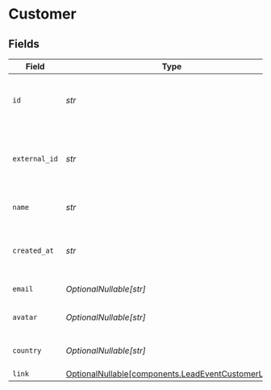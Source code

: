 # Customer


## Fields

| Field                                                                                                  | Type                                                                                                   | Required                                                                                               | Description                                                                                            |
| ------------------------------------------------------------------------------------------------------ | ------------------------------------------------------------------------------------------------------ | ------------------------------------------------------------------------------------------------------ | ------------------------------------------------------------------------------------------------------ |
| `id`                                                                                                   | *str*                                                                                                  | :heavy_check_mark:                                                                                     | The unique identifier of the customer in Dub.                                                          |
| `external_id`                                                                                          | *str*                                                                                                  | :heavy_check_mark:                                                                                     | Unique identifier for the customer in the client's app.                                                |
| `name`                                                                                                 | *str*                                                                                                  | :heavy_check_mark:                                                                                     | Name of the customer.                                                                                  |
| `created_at`                                                                                           | *str*                                                                                                  | :heavy_check_mark:                                                                                     | The date the customer was created.                                                                     |
| `email`                                                                                                | *OptionalNullable[str]*                                                                                | :heavy_minus_sign:                                                                                     | Email of the customer.                                                                                 |
| `avatar`                                                                                               | *OptionalNullable[str]*                                                                                | :heavy_minus_sign:                                                                                     | Avatar URL of the customer.                                                                            |
| `country`                                                                                              | *OptionalNullable[str]*                                                                                | :heavy_minus_sign:                                                                                     | Country of the customer.                                                                               |
| `link`                                                                                                 | [OptionalNullable[components.LeadEventCustomerLink]](../../models/components/leadeventcustomerlink.md) | :heavy_minus_sign:                                                                                     | N/A                                                                                                    |